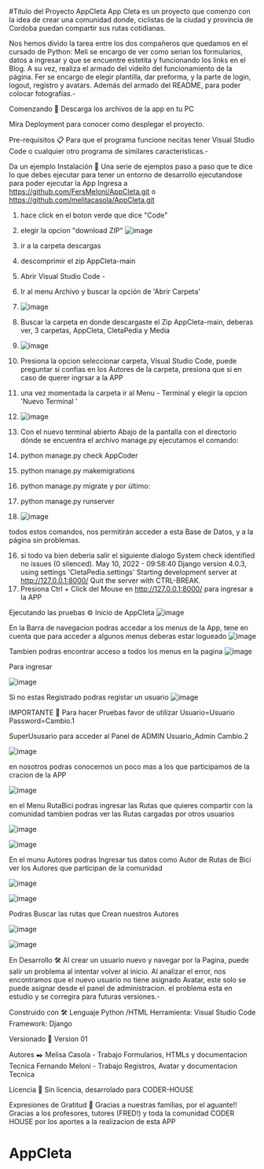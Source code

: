 #Título del Proyecto AppCleta
App Cleta es un proyecto que comenzo con la idea de crear una comunidad donde, ciclistas de la ciudad y provincia de Cordoba puedan compartir sus rutas cotidianas.

Nos hemos divido la tarea entre los dos compañeros que quedamos en el cursado de Python:
Meli se encargo de ver como serian los formularios, datos a ingresar y que se encuentre estetita y funcionando los links en el Blog. A su vez, realiza el armado del videito del funcionamiento de la página.
Fer se encargo de elegir plantilla, dar preforma, y la parte de login, logout, registro y avatars. Además del armado del README, para poder colocar fotografías.-


Comenzando 🚀
Descarga los archivos de la app en tu PC


Mira Deployment para conocer como desplegar el proyecto.

Pre-requisitos 📋
Para que el programa funcione necitas tener Visual Studio Code o cualquier otro programa de similares caracteristicas.-


Da un ejemplo
Instalación 🔧
Una serie de ejemplos paso a paso que te dice lo que debes ejecutar para tener un entorno de desarrollo ejecutandose
para poder ejecutar la App Ingresa a https://github.com/FersMeloni/AppCleta.git o https://github.com/melitacasola/AppCleta.git
1) hace click en el boton verde que dice "Code"
2) elegir la opcion "download ZIP"
![image](https://user-images.githubusercontent.com/102829516/167635493-f223eb5e-ff5f-47e6-9f86-a8828882d62e.png)

4) ir a la carpeta descargas
5) descomprimir el zip AppCleta-main
6) Abrir Visual Studio Code - 
7) Ir al menu Archivo y buscar la opción de 'Abrir Carpeta'
8) ![image](https://user-images.githubusercontent.com/102829516/167635943-ed3e28c6-6c42-4eb4-a5d2-27506892aca3.png)



9) Buscar la carpeta en donde descargaste el Zip AppCleta-main, deberas ver, 3 carpetas,  AppCleta, CletaPedia y Media
10) ![image](https://user-images.githubusercontent.com/102829516/167636241-5326f851-d818-42bd-8fe6-cd46e4ae40f9.png)




11) Presiona la opcion seleccionar carpeta, Visual Studio Code, puede preguntar si confias en los Autores de la carpeta, presiona que si en caso de querer ingrsar a la APP
12) una vez momentada la carpeta ir al Menu - Terminal y elegir la opcion 'Nuevo Terminal ' 
13) ![image](https://user-images.githubusercontent.com/102829516/167636446-5bb74207-b6b5-483f-8b07-0edf3992f81a.png)




14) Con el nuevo terminal abierto Abajo de la pantalla con el directorio dónde se encuentra el archivo manage.py ejecutamos el comando:
1) python manage.py check AppCoder
2) python manage.py makemigrations
3) python manage.py migrate
y por último:
4) python manage.py runserver
15) ![image](https://user-images.githubusercontent.com/102829516/167636814-6c686d23-01b8-4143-a4ba-6f19e829d1d6.png)

todos estos comandos, nos permitirán acceder a esta Base de Datos, y a la página sin problemas. 


16) si todo va bien deberia salir el siguiente dialogo
          System check identified no issues (0 silenced).
          May 10, 2022 - 09:58:40
          Django version 4.0.3, using settings 'CletaPedia.settings'
          Starting development server at http://127.0.0.1:8000/
          Quit the server with CTRL-BREAK. 
12) Presiona Ctrl + Click del Mouse en http://127.0.0.1:8000/ para ingresar a la APP


Ejecutando las pruebas ⚙️
Inicio de AppCleta
![image](https://user-images.githubusercontent.com/102829516/167637803-ec4e52bb-737d-4873-8d70-51208c808471.png)


En la Barra de navegacion podras accedar a los menus de la App, 
tene en cuenta que para acceder a algunos menus deberas estar logueado
![image](https://user-images.githubusercontent.com/102829516/167638260-4b0c67f5-e4f6-4537-81cb-13ce498bc7a3.png)



Tambien podras encontrar acceso a todos los menus en la pagina 
![image](https://user-images.githubusercontent.com/102829516/167638544-66e39f29-d140-4897-911c-b6c6ef4ca7ee.png)




Para ingresar 


![image](https://user-images.githubusercontent.com/102829516/167638682-95b0ef4c-5528-4a5d-b948-0eb3032d44d0.png)


Si no estas Registrado podras registar un usuario
![image](https://user-images.githubusercontent.com/102829516/167638810-b8bdf9c8-4519-4b0c-88c1-e805a3df24f1.png)


IMPORTANTE 📌
Para hacer Pruebas favor de utilizar
Usuario=Usuario
Password=Cambio.1

SuperUsusario para acceder al Panel de ADMIN
Usuario_Admin
Cambio.2



![image](https://user-images.githubusercontent.com/102829516/167645896-c9270cdf-9eb4-48c2-b12a-6ddcc4a28303.png)



en nosotros podras conocernos un poco mas a los que participamos de la cracion de la APP

![image](https://user-images.githubusercontent.com/102829516/167645977-71400e7a-e315-4c1d-8ac0-5d05a28840db.png)



en el Menu RutaBici podras ingresar las Rutas que quieres compartir con la comunidad tambien podras ver las Rutas cargadas por otros usuarios

![image](https://user-images.githubusercontent.com/102829516/167646091-e4d183fb-27e6-4333-be67-6fe2988f6fef.png)





![image](https://user-images.githubusercontent.com/102829516/167646297-6109fc21-2382-401a-b5e8-95d0972fd7e8.png)


En el munu Autores podras Ingresar tus datos como Autor de Rutas de Bici ver los Autores que participan de la comunidad


![image](https://user-images.githubusercontent.com/102829516/167646418-e2a17424-cae0-4c62-9bd4-9ca251128b17.png)



![image](https://user-images.githubusercontent.com/102829516/167646557-b1cc6488-1699-42f1-8dee-5dea364ee639.png)



Podras Buscar las rutas que Crean nuestros Autores 

![image](https://user-images.githubusercontent.com/102829516/167646747-217661e0-fda4-41ac-b4b6-34c33f5a333a.png)



![image](https://user-images.githubusercontent.com/102829516/167647008-a9a76d2b-d281-46b2-93db-d64580e94190.png)

En Desarrollo 🛠️
Al crear un usuario nuevo y navegar por la Pagina, puede salir un problema al intentar volver al inicio.
Al analizar el error, nos encontramos que el nuevo usuario no tiene asignado Avatar, este solo se puede asignar desde el panel de administracion.
el problema esta en estudio y se corregira para futuras versiones.-


Construido con 🛠️
Lenguaje Python /HTML
Herramienta: Visual Studio Code 
Framework: Django


Versionado 📌
Version 01

Autores ✒️ 
Melisa Casola - Trabajo Formularios, HTMLs y documentacion Tecnica
Fernando Meloni - Trabajo Registros, Avatar y documentacion Tecnica



Licencia 📄
Sin licencia, desarrolado para CODER-HOUSE

Expresiones de Gratitud 🎁
Gracias a nuestras familias, por el aguante!!
Gracias a los profesores, tutores (FRED!) y toda la comunidad CODER HOUSE por los aportes a la realizacion de esta APP
# AppCleta
